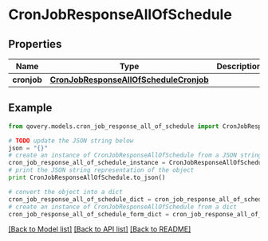 # CronJobResponseAllOfSchedule


## Properties
Name | Type | Description | Notes
------------ | ------------- | ------------- | -------------
**cronjob** | [**CronJobResponseAllOfScheduleCronjob**](CronJobResponseAllOfScheduleCronjob.md) |  | [optional] 

## Example

```python
from qovery.models.cron_job_response_all_of_schedule import CronJobResponseAllOfSchedule

# TODO update the JSON string below
json = "{}"
# create an instance of CronJobResponseAllOfSchedule from a JSON string
cron_job_response_all_of_schedule_instance = CronJobResponseAllOfSchedule.from_json(json)
# print the JSON string representation of the object
print CronJobResponseAllOfSchedule.to_json()

# convert the object into a dict
cron_job_response_all_of_schedule_dict = cron_job_response_all_of_schedule_instance.to_dict()
# create an instance of CronJobResponseAllOfSchedule from a dict
cron_job_response_all_of_schedule_form_dict = cron_job_response_all_of_schedule.from_dict(cron_job_response_all_of_schedule_dict)
```
[[Back to Model list]](../README.md#documentation-for-models) [[Back to API list]](../README.md#documentation-for-api-endpoints) [[Back to README]](../README.md)


